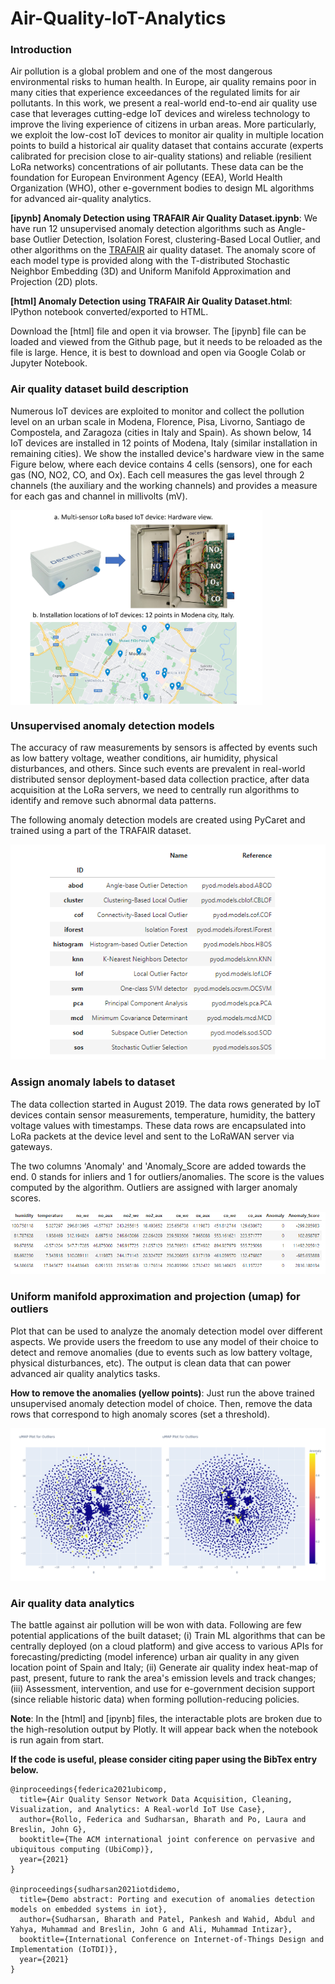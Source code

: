 # Air-Quality-IoT-Analytics

### Introduction

Air pollution is a global problem and one of the most dangerous environmental risks to human health. In Europe, air quality remains poor in many cities that experience exceedances of the regulated limits for air pollutants. In this work, we present a real-world end-to-end air quality use case that leverages cutting-edge IoT devices and wireless technology to improve the living experience of citizens in urban areas. More particularly, we exploit the low-cost IoT devices to monitor air quality in multiple location points to build a historical air quality dataset that contains accurate (experts calibrated for precision close to air-quality stations) and reliable (resilient LoRa networks) concentrations of air pollutants. These data can be the foundation for European Environment Agency (EEA), World Health Organization (WHO), other e-government bodies to design ML algorithms for advanced air-quality analytics.

**[ipynb] Anomaly Detection using TRAFAIR Air Quality Dataset.ipynb**: We have run 12 unsupervised anomaly detection algorithms such as Angle-base Outlier Detection, Isolation Forest, clustering-Based Local Outlier, and other algorithms on the [TRAFAIR](https://www.dati.gov.it/view-dataset?Cerca=&tags_set=trafair&tags=trafair&ordinamento=&sort=Invia) air quality dataset. The anomaly score of each model type is provided along with the T-distributed Stochastic Neighbor Embedding (3D) and Uniform Manifold Approximation and Projection (2D) plots. 

**[html] Anomaly Detection using TRAFAIR Air Quality Dataset.html**: IPython notebook converted/exported to HTML.

Download the [html] file and open it via browser. The [ipynb] file can be loaded and viewed from the Github page, but it needs to be reloaded as the file is large. Hence, it is best to download and open via Google Colab or Jupyter Notebook.

### Air quality dataset build description

Numerous IoT devices are exploited to monitor and collect the pollution level on an urban scale in Modena, Florence, Pisa, Livorno, Santiago de Compostela, and Zaragoza (cities in Italy and Spain). As shown below, 14 IoT devices are installed in 12 points of Modena, Italy (similar installation in remaining cities). We show the installed device's hardware view in the same Figure below, where each device contains 4 cells (sensors), one for each gas (NO, NO2, CO, and Ox). Each cell measures the gas level through 2 channels (the auxiliary and the working channels) and provides a measure for each gas and channel in millivolts (mV). 

<img src="https://github.com/bharathsudharsan/Air-Quality-IoT-Analytics/blob/main/hardware_location.png" align="center" width="80%" height="80%">

### Unsupervised anomaly detection models

The accuracy of raw measurements by sensors is affected by events such as low battery voltage, weather conditions, air humidity, physical disturbances, and others. Since such events are prevalent in real-world distributed sensor deployment-based data collection practice, after data acquisition at the LoRa servers, we need to centrally run algorithms to identify and remove such abnormal data patterns.

The following anomaly detection models are created using PyCaret and trained using a part of the TRAFAIR dataset. 

![alt text](https://github.com/bharathsudharsan/Air-Quality-IoT-Analytics/blob/main/model_names.PNG)

### Assign anomaly labels to dataset

The data collection started in August 2019. The data rows generated by IoT devices contain sensor measurements, temperature, humidity, the battery voltage values with timestamps. These data rows are encapsulated into LoRa packets at the device level and sent to the LoRaWAN server via gateways.

The two columns 'Anomaly' and 'Anomaly_Score are added towards the end. 0 stands for inliers and 1 for outliers/anomalies. The score is the values computed by the algorithm. Outliers are assigned with larger anomaly scores.

![alt text](https://github.com/bharathsudharsan/Air-Quality-IoT-Analytics/blob/main/assign_a_model.PNG)

### Uniform manifold approximation and projection (umap) for outliers

Plot that can be used to analyze the anomaly detection model over different aspects. We provide users the freedom to use any model of their choice to detect and remove anomalies (due to events such as low battery voltage, physical disturbances, etc). The output is clean data that can power advanced air quality analytics tasks.

**How to remove the anomalies (yellow points)**: Just run the above trained unsupervised anomaly detection model of choice. Then, remove the data rows that correspond to high anomaly scores (set a threshold).

![alt text](https://github.com/bharathsudharsan/Air-Quality-IoT-Analytics/blob/main/umap_plot_for_outliers.png)

### Air quality data analytics

The battle against air pollution will be won with data. Following are few potential applications of the built dataset; (i) Train ML algorithms that can be centrally deployed (on a cloud platform) and give access to various APIs for forecasting/predicting (model inference) urban air quality in any given location point of Spain and Italy; (ii) Generate air quality index heat-map of past, present, future to rank the area's emission levels and track changes; (iii) Assessment, intervention, and use for e-government decision support (since reliable historic data) when forming pollution-reducing policies.

**Note**: In the [html] and [ipynb] files, the interactable plots are broken due to the high-resolution output by Plotly. It will appear back when the notebook is run again from start.

**If the code is useful, please consider citing paper using the BibTex entry below.**

```
@inproceedings{federica2021ubicomp,
  title={Air Quality Sensor Network Data Acquisition, Cleaning, Visualization, and Analytics: A Real-world IoT Use Case},
  author={Rollo, Federica and Sudharsan, Bharath and Po, Laura and Breslin, John G},
  booktitle={The ACM international joint conference on pervasive and ubiquitous computing (UbiComp)},
  year={2021}
}

@inproceedings{sudharsan2021iotdidemo,
  title={Demo abstract: Porting and execution of anomalies detection models on embedded systems in iot},
  author={Sudharsan, Bharath and Patel, Pankesh and Wahid, Abdul and Yahya, Muhammad and Breslin, John G and Ali, Muhammad Intizar},
  booktitle={International Conference on Internet-of-Things Design and Implementation (IoTDI)},
  year={2021}
}